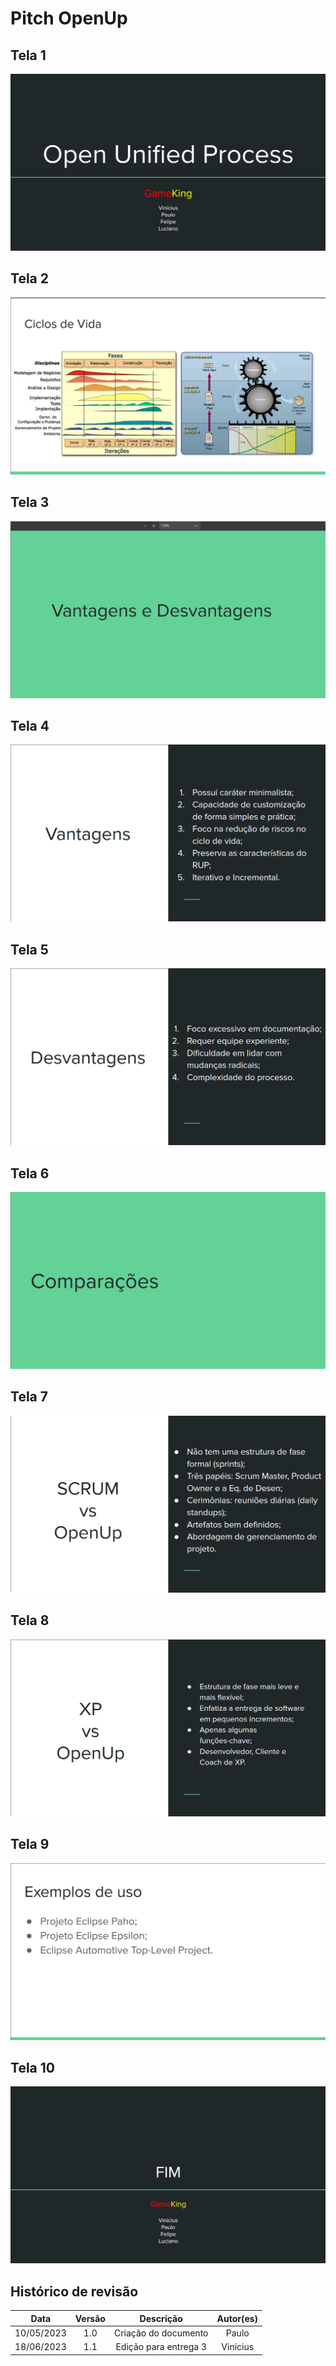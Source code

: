 # Pitch OpenUp

## Tela 1
![pitOpenUp1](assets/images/pitOpenUp1.png)
## Tela 2
![pitOpenUp2](assets/images/pitOpenUp2.png)
## Tela 3
![pitOpenUp3](assets/images/pitOpenUp3.png)
## Tela 4
![pitOpenUp4](assets/images/pitOpenUp4.png)
## Tela 5
![pitOpenUp5](assets/images/pitOpenUp5.png)
## Tela 6
![pitOpenUp6](assets/images/pitOpenUp6.png)
## Tela 7
![pitOpenUp7](assets/images/pitOpenUp7.png)
## Tela 8
![pitOpenUp8](assets/images/pitOpenUp8.png)
## Tela 9
![pitOpenUp9](assets/images/pitOpenUp9.png)
## Tela 10
![pitOpenUp10](assets/images/pitOpenUp10.png)


## Histórico de revisão

|  Data | Versão | Descrição | Autor(es) |
| :--------: | :----: | :---------------------------------: | :---------: |
| 10/05/2023 |  1.0   | Criação do documento | Paulo |
| 18/06/2023 |  1.1   | Edição para entrega 3 | Vinícius |